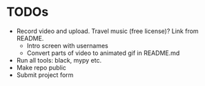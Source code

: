 # TODOs
* Record video and upload. Travel music (free license)? Link from README.
    * Intro screen with usernames
    * Convert parts of video to animated gif in README.md
* Run all tools: black, mypy etc.
* Make repo public
* Submit project form
